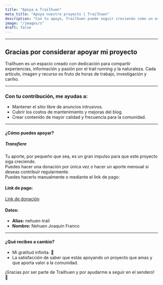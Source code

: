 ```yaml
---
title: "Apoya a Trailhuen"
meta_title: "Apoya nuestro proyecto | Trailhuen"
description: "Con tu apoyo, Trailhuen puede seguir creciendo como un espacio dedicado al trail running y la naturaleza. Descubre cómo puedes colaborar."
image: "/images/s"
draft: false
---
```

---
## Gracias por considerar **apoyar mi proyecto**

Trailhuen es un espacio creado con dedicación para compartir experiencias, información y pasión por el trail running y la naturaleza. Cada artículo, imagen y recurso es fruto de horas de trabajo, investigación y cariño.  

---

### Con tu contribución, me ayudas a:

- Mantener el sitio libre de anuncios intrusivos.  
- Cubrir los costos de mantenimiento y mejoras del blog.  
- Crear contenido de mayor calidad y frecuencia para la comunidad.  

---

#### ¿Cómo puedes apoyar?  

##### Transfiere 
Tu aporte, por pequeño que sea, es un gran impulso para que este proyecto siga creciendo.       
Puedes hacer una donación por única vez o hacer un aporte mensual si deseas contribuir regularmente.  
Puedes hacerlo manualmente o mediante el link de pago:

#### **Link de pago:**
[Link de donación](https://link.mercadopago.com.ar/trailhuen "Link de donación")

#### **Datos:**
-  **Alias:** nehuen-trail 
-  **Nombre:** Nehuen Joaquin Franco

---

#### ¿Qué recibes a cambio?  
- Mi gratitud infinita. 🙏  
- La satisfacción de saber que estás apoyando un proyecto que amas y que aporta valor a la comunidad.  

¡Gracias por ser parte de Trailhuen y por ayudarme a seguir en el sendero! 🌿  
